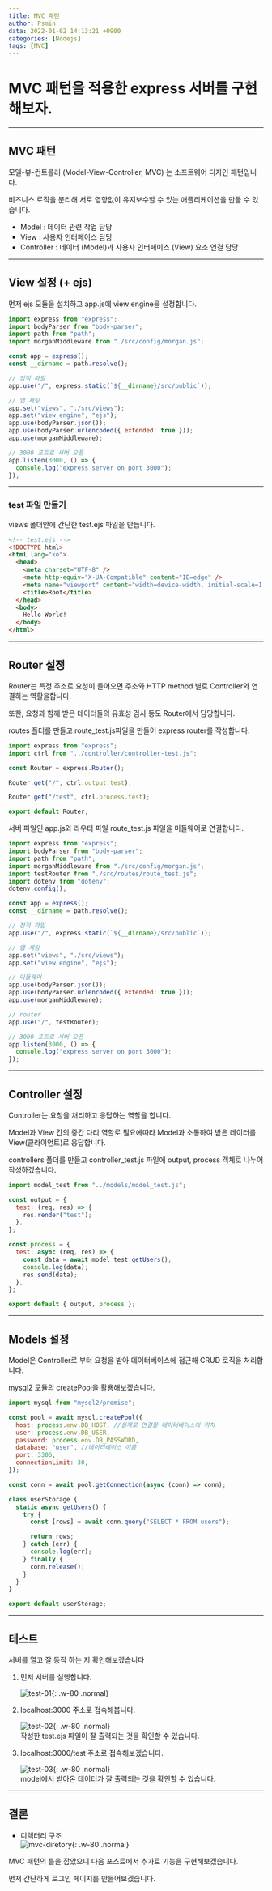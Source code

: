 ```yaml
---
title: MVC 패턴
author: Psmin
data: 2022-01-02 14:13:21 +0900
categories: [Nodejs]
tags: [MVC]
---
```


# MVC 패턴을 적용한 express 서버를 구현해보자.

---

## MVC 패턴

모델-뷰-컨트롤러 (Model-View-Controller, MVC) 는 소프트웨어 디자인 패턴입니다.

비즈니스 로직을 분리해 서로 영향없이 유지보수할 수 있는 애플리케이션을 만들 수 있습니다.

- Model : 데이터 관련 작업 담당
- View : 사용자 인터페이스 담당
- Controller : 데이터 (Model)과 사용자 인터페이스 (View) 요소 연결 담당

---

## View 설정 (+ ejs)

먼저 ejs 모듈을 설치하고 app.js에 view engine을 설정합니다.

```js
import express from "express";
import bodyParser from "body-parser";
import path from "path";
import morganMiddleware from "./src/config/morgan.js";

const app = express();
const __dirname = path.resolve();

// 정적 파일
app.use("/", express.static(`${__dirname}/src/public`));

// 앱 세팅
app.set("views", "./src/views");
app.set("view engine", "ejs");
app.use(bodyParser.json());
app.use(bodyParser.urlencoded({ extended: true }));
app.use(morganMiddleware);

// 3000 포트로 서버 오픈
app.listen(3000, () => {
  console.log("express server on port 3000");
});
```

---

### test 파일 만들기

views 폴더안에 간단한 test.ejs 파일을 만듭니다.

```html
<!-- test.ejs -->
<!DOCTYPE html>
<html lang="ko">
  <head>
    <meta charset="UTF-8" />
    <meta http-equiv="X-UA-Compatible" content="IE=edge" />
    <meta name="viewport" content="width=device-width, initial-scale=1.0" />
    <title>Root</title>
  </head>
  <body>
    Hello World!
  </body>
</html>
```

---

## Router 설정

Router는 특정 주소로 요청이 들어오면 주소와 HTTP method 별로 Controller와 연결하는 역활을합니다.

또한, 요청과 함께 받은 데이터들의 유효성 검사 등도 Router에서 담당합니다.

routes 폴더를 만들고 route_test.js파일을 만들어 express router를 작성합니다.

```js
import express from "express";
import ctrl from "../controller/controller-test.js";

const Router = express.Router();

Router.get("/", ctrl.output.test);

Router.get("/test", ctrl.process.test);

export default Router;
```

서버 파일인 app.js와 라우터 파일 route_test.js 파일을 미들웨어로 연결합니다.

```js
import express from "express";
import bodyParser from "body-parser";
import path from "path";
import morganMiddleware from "./src/config/morgan.js";
import testRouter from "./src/routes/route_test.js";
import dotenv from "dotenv";
dotenv.config();

const app = express();
const __dirname = path.resolve();

// 정적 파일
app.use("/", express.static(`${__dirname}/src/public`));

// 앱 세팅
app.set("views", "./src/views");
app.set("view engine", "ejs");

// 미들웨어
app.use(bodyParser.json());
app.use(bodyParser.urlencoded({ extended: true }));
app.use(morganMiddleware);

// router
app.use("/", testRouter);

// 3000 포트로 서버 오픈
app.listen(3000, () => {
  console.log("express server on port 3000");
});
```

---

## Controller 설정

Controller는 요청을 처리하고 응답하는 역할을 합니다.

Model과 View 간의 중간 다리 역할로 필요에따라 Model과 소통하여 받은 데이터를 View(클라이언트)로 응답합니다.

controllers 폴더를 만들고 controller_test.js 파일에 output, process 객체로 나누어 작성하겠습니다.

```js
import model_test from "../models/model_test.js";

const output = {
  test: (req, res) => {
    res.render("test");
  },
};

const process = {
  test: async (req, res) => {
    const data = await model_test.getUsers();
    console.log(data);
    res.send(data);
  },
};

export default { output, process };
```

---

## Models 설정

Model은 Controller로 부터 요청을 받아 데이터베이스에 접근해 CRUD 로직을 처리합니다.

mysql2 모듈의 createPool을 활용해보겠습니다.

```js
import mysql from "mysql2/promise";

const pool = await mysql.createPool({
  host: process.env.DB_HOST, //실제로 연결할 데이터베이스의 위치
  user: process.env.DB_USER,
  password: process.env.DB_PASSWORD,
  database: "user", //데이터베이스 이름
  port: 3306,
  connectionLimit: 30,
});

const conn = await pool.getConnection(async (conn) => conn);

class userStorage {
  static async getUsers() {
    try {
      const [rows] = await conn.query("SELECT * FROM users");

      return rows;
    } catch (err) {
      console.log(err);
    } finally {
      conn.release();
    }
  }
}

export default userStorage;
```

---

## 테스트

서버를 열고 잘 동작 하는 지 확인해보겠습니다

1. 먼저 서버를 실행합니다.

   ![test-01](/assets/img/test-01.png){: .w-80 .normal}

2. localhost:3000 주소로 접속해봅니다.

   ![test-02](/assets/img/test-02.png){: .w-80 .normal}  
   작성한 test.ejs 파일이 잘 출력되는 것을 확인할 수 있습니다.

3. localhost:3000/test 주소로 접속해보겠습니다.

   ![test-03](/assets/img/test-03.png){: .w-80 .normal}  
   model에서 받아온 데이터가 잘 출력되는 것을 확인할 수 있습니다.

---

## 결론

- 디렉터리 구조  
  ![mvc-diretory](/assets/img/mvc-directory.png){: .w-80 .normal}

MVC 패턴의 틀을 잡았으니 다음 포스트에서 추가로 기능을 구현해보겠습니다.

먼저 간단하게 로그인 페이지를 만들어보겠습니다.
